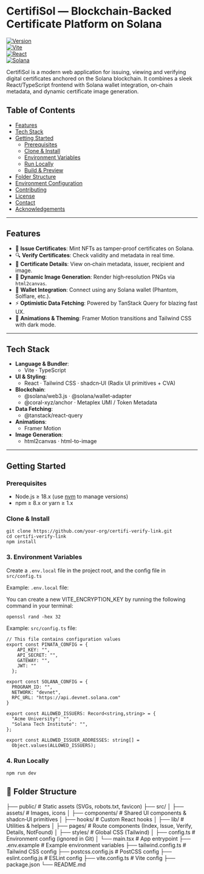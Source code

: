 # CertifiSol — Blockchain‑Backed Certificate Platform on Solana

[![Version](https://img.shields.io/badge/version-1.0.0-blue.svg)](https://github.com/your-org/certifi-verify-link)  
[![Vite](https://img.shields.io/badge/bundler-Vite-646cff)](https://vitejs.dev)  
[![React](https://img.shields.io/badge/framework-React-61dafb)](https://reactjs.org)  
[![Solana](https://img.shields.io/badge/blockchain-Solana-00FFA3)](https://solana.com)  

CertifiSol is a modern web application for issuing, viewing and verifying digital certificates anchored on the Solana blockchain. It combines a sleek React/TypeScript frontend with Solana wallet integration, on‑chain metadata, and dynamic certificate image generation.

## Table of Contents

- [Features](#features)   
- [Tech Stack](#tech-stack)  
- [Getting Started](#getting-started)  
  - [Prerequisites](#prerequisites)  
  - [Clone & Install](#clone--install)  
  - [Environment Variables](#environment-variables)  
  - [Run Locally](#run-locally)  
  - [Build & Preview](#build--preview)  
- [Folder Structure](#folder-structure)  
- [Environment Configuration](#environment-configuration)  
- [Contributing](#contributing)  
- [License](#license)  
- [Contact](#contact)  
- [Acknowledgements](#acknowledgements)  

---

## Features

- 🚀 **Issue Certificates**: Mint NFTs as tamper‑proof certificates on Solana.  
- 🔍 **Verify Certificates**: Check validity and metadata in real time.  
- 📄 **Certificate Details**: View on‑chain metadata, issuer, recipient and image.  
- 📸 **Dynamic Image Generation**: Render high‑resolution PNGs via `html2canvas`.  
- 🔑 **Wallet Integration**: Connect using any Solana wallet (Phantom, Solflare, etc.).  
- ⚡ **Optimistic Data Fetching**: Powered by TanStack Query for blazing fast UX.  
- 🎨 **Animations & Theming**: Framer Motion transitions and Tailwind CSS with dark mode.  

---

## Tech Stack

- **Language & Bundler**:  
  - Vite · TypeScript  
- **UI & Styling**:  
  - React · Tailwind CSS · shadcn‑UI (Radix UI primitives + CVA)  
- **Blockchain**:  
  - @solana/web3.js · @solana/wallet-adapter  
  - @coral-xyz/anchor · Metaplex UMI / Token Metadata  
- **Data Fetching**:  
  - @tanstack/react-query  
- **Animations**:  
  - Framer Motion  
- **Image Generation**:  
  - html2canvas · html-to-image  

---

## Getting Started

### Prerequisites

- Node.js ≥ 18.x (use [nvm](https://github.com/nvm-sh/nvm) to manage versions)  
- npm ≥ 8.x or yarn ≥ 1.x  

### Clone & Install
```
git clone https://github.com/your-org/certifi-verify-link.git
cd certifi-verify-link
npm install
```

### 3. Environment Variables

Create a `.env.local` file in the project root, and the config file in `src/config.ts`

Example: 
`.env.local` file:

You can create a new VITE_ENCRYPTION_KEY by running the following command in your terminal:
```
openssl rand -hex 32 
```

Example: 
`src/config.ts` file:

```
// This file contains configuration values
export const PINATA_CONFIG = {
    API_KEY: "",
    API_SECRET: "",
    GATEWAY: "",
    JWT: ""
  };

export const SOLANA_CONFIG = {
  PROGRAM_ID: "",
  NETWORK: "devnet",
  RPC_URL: "https://api.devnet.solana.com"
}

export const ALLOWED_ISSUERS: Record<string,string> = {
  "Acme University": "",
  "Solana Tech Institute": "",
};

export const ALLOWED_ISSUER_ADDRESSES: string[] =
  Object.values(ALLOWED_ISSUERS);

```

### 4. Run Locally

```
npm run dev
```

## 📁 Folder Structure

├── public/ # Static assets (SVGs, robots.txt, favicon)
├── src/
│ ├── assets/ # Images, icons
│ ├── components/ # Shared UI components & shadcn‑UI primitives
│ ├── hooks/ # Custom React hooks
│ ├── lib/ # Utilities & helpers
│ ├── pages/ # Route components (Index, Issue, Verify, Details, NotFound)
│ ├── styles/ # Global CSS (Tailwind)
│ ├── config.ts # Environment config (ignored in Git)
│ └── main.tsx # App entrypoint
├── .env.example # Example environment variables
├── tailwind.config.ts # Tailwind CSS config
├── postcss.config.js # PostCSS config
├── eslint.config.js # ESLint config
├── vite.config.ts # Vite config
├── package.json
└── README.md


